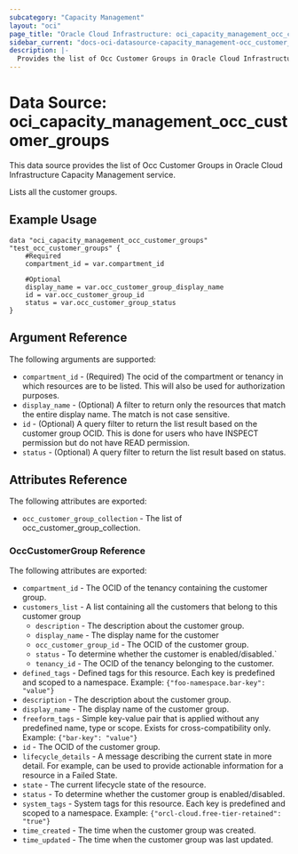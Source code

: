 ```yaml
---
subcategory: "Capacity Management"
layout: "oci"
page_title: "Oracle Cloud Infrastructure: oci_capacity_management_occ_customer_groups"
sidebar_current: "docs-oci-datasource-capacity_management-occ_customer_groups"
description: |-
  Provides the list of Occ Customer Groups in Oracle Cloud Infrastructure Capacity Management service
---
```


# Data Source: oci_capacity_management_occ_customer_groups
This data source provides the list of Occ Customer Groups in Oracle Cloud Infrastructure Capacity Management service.

Lists all the customer groups.


## Example Usage

```hcl
data "oci_capacity_management_occ_customer_groups" "test_occ_customer_groups" {
	#Required
	compartment_id = var.compartment_id

	#Optional
	display_name = var.occ_customer_group_display_name
	id = var.occ_customer_group_id
	status = var.occ_customer_group_status
}
```

## Argument Reference

The following arguments are supported:

* `compartment_id` - (Required) The ocid of the compartment or tenancy in which resources are to be listed. This will also be used for authorization purposes.
* `display_name` - (Optional) A filter to return only the resources that match the entire display name. The match is not case sensitive.
* `id` - (Optional) A query filter to return the list result based on the customer group OCID. This is done for users who have INSPECT permission but do not have READ permission.
* `status` - (Optional) A query filter to return the list result based on status.


## Attributes Reference

The following attributes are exported:

* `occ_customer_group_collection` - The list of occ_customer_group_collection.

### OccCustomerGroup Reference

The following attributes are exported:

* `compartment_id` - The OCID of the tenancy containing the customer group.
* `customers_list` - A list containing all the customers that belong to this customer group
	* `description` - The description about the customer group.
	* `display_name` - The display name for the customer
	* `occ_customer_group_id` - The OCID of the customer group.
	* `status` - To determine whether the customer is enabled/disabled.`
	* `tenancy_id` - The OCID of the tenancy belonging to the customer.
* `defined_tags` - Defined tags for this resource. Each key is predefined and scoped to a namespace. Example: `{"foo-namespace.bar-key": "value"}` 
* `description` - The description about the customer group.
* `display_name` - The display name of the customer group.
* `freeform_tags` - Simple key-value pair that is applied without any predefined name, type or scope. Exists for cross-compatibility only. Example: `{"bar-key": "value"}` 
* `id` - The OCID of the customer group.
* `lifecycle_details` - A message describing the current state in more detail. For example, can be used to provide actionable information for a resource in a Failed State.
* `state` - The current lifecycle state of the resource.
* `status` - To determine whether the customer group is enabled/disabled.
* `system_tags` - System tags for this resource. Each key is predefined and scoped to a namespace. Example: `{"orcl-cloud.free-tier-retained": "true"}` 
* `time_created` - The time when the customer group was created.
* `time_updated` - The time when the customer group was last updated.

